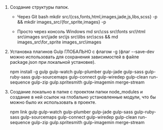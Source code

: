1. Создание структуры папок.
	
	- Через Git bash
		mkdir src/{css,fonts,html,images,jade,js,libs,scss} -p && mkdir images_src/{for_sprite,images} -p

	- Просто через консоль Windows
		md src\css src\fonts src\html src\images src\jade src\js src\libs src\scss && md images_src\for_sprite images_src\images



2. Установка плагинов Gulp ГЛОБАЛЬНО с флагом -g (флаг --save-dev можно использовать для сохранения зависимостей в файле package.json при локальной установке).

	npm install -g gulp gulp-watch gulp-plumber gulp-jade gulp-sass gulp-ruby-sass gulp-sourcemaps gulp-connect gulp-wiredep gulp-clean run-sequence gulp-zip gulp.spritesmith gulp-imagemin merge-stream

3. Создание локально в папке с проектом папки node_modules и создание в ней ссылок на глобально установленные модули, что бы можно было их использовать в проекте.

	npm link gulp gulp-watch gulp-plumber gulp-jade gulp-sass gulp-ruby-sass gulp-sourcemaps gulp-connect gulp-wiredep gulp-clean run-sequence gulp-zip gulp.spritesmith gulp-imagemin merge-stream